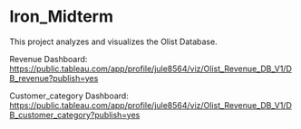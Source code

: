 # Iron_Midterm
This project analyzes and visualizes the Olist Database.

Revenue Dashboard:
https://public.tableau.com/app/profile/jule8564/viz/Olist_Revenue_DB_V1/DB_revenue?publish=yes

Customer_category Dashboard:
https://public.tableau.com/app/profile/jule8564/viz/Olist_Revenue_DB_V1/DB_customer_category?publish=yes